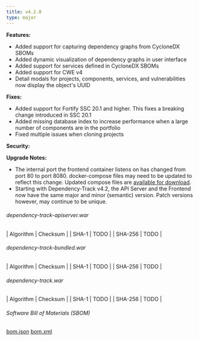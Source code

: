 ```yaml
---
title: v4.2.0
type: major
---
```


**Features:**
* Added support for capturing dependency graphs from CycloneDX SBOMs
* Added dynamic visualization of dependency graphs in user interface
* Added support for services defined in CycloneDX SBOMs  
* Added support for CWE v4
* Detail modals for projects, components, services, and vulnerabilities now display the object's UUID

**Fixes:**
* Added support for Fortify SSC 20.1 and higher. This fixes a breaking change introduced in SSC 20.1
* Added missing database index to increase performance when a large number of components are in the portfolio
* Fixed multiple issues when cloning projects

**Security:**

**Upgrade Notes:**
* The internal port the frontend container listens on has changed from port 80 to port 8080. docker-compose files may need to be updated to reflect this change. Updated compose files are [available for download](https://dependencytrack.org/docker-compose.yml).
* Starting with Dependency-Track v4.2, the API Server and the Frontend now have the same major and minor (semantic) version. Patch versions however, may continue to be unique.

###### dependency-track-apiserver.war

| Algorithm | Checksum |
| SHA-1     | TODO |
| SHA-256   | TODO |

###### dependency-track-bundled.war

| Algorithm | Checksum |
| SHA-1     | TODO |
| SHA-256   | TODO |

###### dependency-track.war

| Algorithm | Checksum |
| SHA-1     | TODO |
| SHA-256   | TODO |

###### Software Bill of Materials (SBOM) ######

[bom.json](https://github.com/DependencyTrack/dependency-track/releases/download/4.2.0/bom.json)
[bom.xml](https://github.com/DependencyTrack/dependency-track/releases/download/4.2.0/bom.xml)
